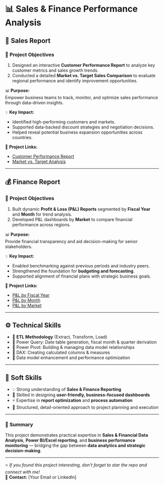 # 📊 Sales & Finance Performance Analysis

## 💼 **Sales Report**

### 🎯 **Project Objectives**
1. Designed an interactive **Customer Performance Report** to analyze key customer metrics and sales growth trends.  
2. Conducted a detailed **Market vs. Target Sales Comparison** to evaluate regional performance and identify improvement opportunities.  

📊 **Purpose:**  
Empower business teams to track, monitor, and optimize sales performance through data-driven insights.

💡 **Key Impact:**  
- Identified high-performing customers and markets.  
- Supported data-backed discount strategies and negotiation decisions.  
- Helped reveal potential business expansion opportunities across countries.

🔗 **Project Links:**  
- [Customer Performance Report]([https://github.com/KirandeepMarala/Excel-Sales_Analysis/blob/main/Customer%20Performance%20Report.pdf](https://github.com/harshitamonk/Excel-Sales-Analytics/blob/main/Customer%20Performance%20Report.pdf))  
- [Market vs. Target Analysis]([https://github.com/KirandeepMarala/Excel-Sales_Analysis/blob/main/Customer%20Performance%20Report.pdf](https://github.com/harshitamonk/Excel-Sales-Analytics/blob/main/Market%20Performance%20vs%20Target%20Report.pdf))

---

## 💰 **Finance Report**

### 🎯 **Project Objectives**
1. Built dynamic **Profit & Loss (P&L) Reports** segmented by **Fiscal Year** and **Month** for trend analysis.  
2. Developed P&L dashboards by **Market** to compare financial performance across regions.  

📊 **Purpose:**  
Provide financial transparency and aid decision-making for senior stakeholders.

💡 **Key Impact:**  
- Enabled benchmarking against previous periods and industry peers.  
- Strengthened the foundation for **budgeting and forecasting**.  
- Supported alignment of financial plans with strategic business goals.

🔗 **Project Links:**  
- [P&L by Fiscal Year]([https://github.com/KirandeepMarala/Excel-Sales_Analysis/blob/main/P%26L%20Statement%20by%20Fiscal%20Year.pdf](https://github.com/harshitamonk/Excel-Sales-Analytics/blob/main/P%26L%20Statement%20by%20Fiscal%20Year.pdf))  
- [P&L by Month]([https://github.com/KirandeepMarala/Excel-Sales_Analysis/blob/main/P%26L%20Statement%20by%20Months.pdf](https://github.com/harshitamonk/Excel-Sales-Analytics/blob/main/P%26L%20Statement%20by%20Months.pdf))  
- [P&L by Market]([https://github.com/KirandeepMarala/Excel-Sales_Analysis/blob/main/P%26L%20Statement%20by%20Markets.pdf](https://github.com/harshitamonk/Excel-Sales-Analytics/blob/main/P%26L%20Statement%20by%20Markets.pdf))

---

## ⚙️ **Technical Skills**
- 🧩 **ETL Methodology** (Extract, Transform, Load)  
- 📅 Power Query: Date table generation, fiscal month & quarter derivation  
- 🔗 Power Pivot: Building & managing data model relationships  
- 🧮 DAX: Creating calculated columns & measures  
- 🚀 Data model enhancement and performance optimization  

---

## 🤝 **Soft Skills**
- 💡 Strong understanding of **Sales & Finance Reporting**  
- 🎨 Skilled in designing **user-friendly, business-focused dashboards**  
- ⚡ Expertise in **report optimization** and **process automation**  
- 🧭 Structured, detail-oriented approach to project planning and execution  

---

### 🧾 **Summary**
This project demonstrates practical expertise in **Sales & Financial Data Analysis**, **Power BI/Excel reporting**, and **business performance monitoring** — bridging the gap between **data analytics and strategic decision-making**.

---

⭐ *If you found this project interesting, don’t forget to star the repo and connect with me!*  
📧 **Contact:** [Your Email or LinkedIn]
